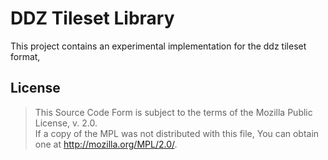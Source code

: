 # DDZ Tileset Library

This project contains an experimental implementation for the ddz tileset format,

## License

> This Source Code Form is subject to the terms of the Mozilla Public License, v. 2.0.  
> If a copy of the MPL was not distributed with this file, You can obtain one at http://mozilla.org/MPL/2.0/.
